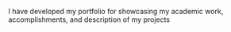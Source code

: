 I have developed my portfolio for showcasing my academic work, accomplishments, and description of my projects
